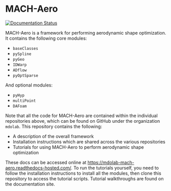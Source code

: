 # MACH-Aero
[![Documentation Status](https://readthedocs.com/projects/mdolab-mach-aero/badge/?version=latest)](https://mdolab-mach-aero.readthedocs-hosted.com/en/latest/?badge=latest)

MACH-Aero is a framework for performing aerodynamic shape optimization.
It contains the following core modules:
- `baseClasses`
- `pySpline`
- `pyGeo`
- `IDWarp`
- `ADflow`
- `pyOptSparse`

And optional modules:
- `pyHyp`
- `multiPoint`
- `DAFoam`

Note that all the code for MACH-Aero are contained within the individual repositories above, which can be found on GitHub under the organization `mdolab`.
This repository contains the following:
- A description of the overall framework
- Installation instructions which are shared across the various repositories
- Tutorials for using MACH-Aero to perform aerodynamic shape optimization

These docs can be accessed online at https://mdolab-mach-aero.readthedocs-hosted.com/.
To run the tutorials yourself, you need to follow the installation instructions to install all the modules, then clone this repository to access the tutorial scripts.
Tutorial walkthroughs are found on the documentation site.
